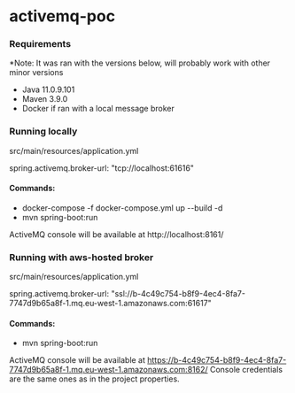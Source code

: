 # activemq-poc

### Requirements
*Note: It was ran with the versions below, will probably work with other minor versions
- Java 11.0.9.101
- Maven 3.9.0
- Docker if ran with a local message broker

### Running locally
src/main/resources/application.yml

spring.activemq.broker-url: "tcp://localhost:61616"

#### Commands:
- docker-compose -f docker-compose.yml up --build -d
- mvn spring-boot:run

ActiveMQ console will be available at http://localhost:8161/


### Running with aws-hosted broker
src/main/resources/application.yml

spring.activemq.broker-url: "ssl://b-4c49c754-b8f9-4ec4-8fa7-7747d9b65a8f-1.mq.eu-west-1.amazonaws.com:61617"

#### Commands:
- mvn spring-boot:run

ActiveMQ console will be available at https://b-4c49c754-b8f9-4ec4-8fa7-7747d9b65a8f-1.mq.eu-west-1.amazonaws.com:8162/
Console credentials are the same ones as in the project properties.